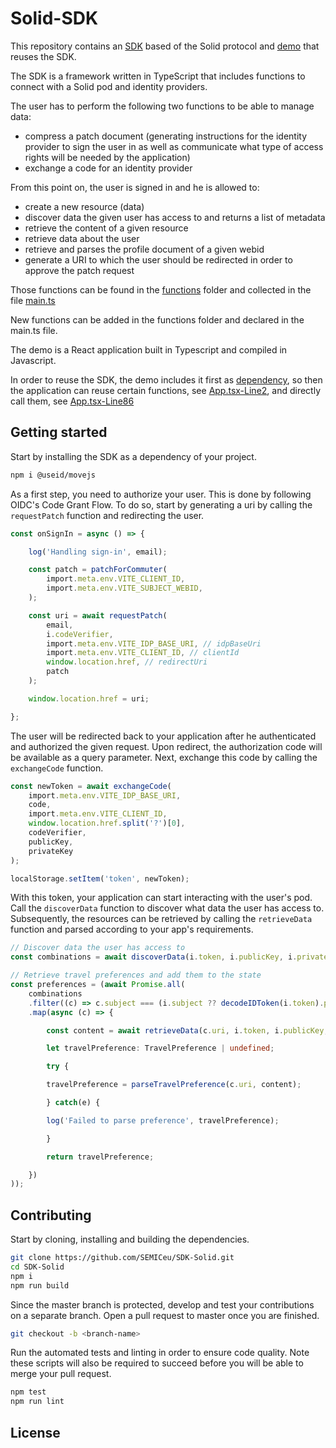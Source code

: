 # Solid-SDK
This repository contains an [SDK](https://github.com/SEMICeu/SDK-Solid/tree/main/sdk) based of the Solid protocol and [demo](https://github.com/SEMICeu/SDK-Solid/tree/main/demo) that reuses the SDK.

The SDK is a framework written in TypeScript that includes functions to connect with a Solid pod and identity providers.

The user has to perform the following two functions to be able to manage data: 

- compress a patch document (generating instructions for the identity provider to sign the user in as well as 
communicate what type of access rights will be needed by the application)
- exchange a code for an identity provider

From this point on, the user is signed in and he is allowed to:
- create a new resource (data)
- discover data the given user has access to and returns a list of metadata
- retrieve the content of a given resource
- retrieve data about the user
- retrieve and parses the profile document of a given webid
- generate a URI to which the user should be redirected in order to approve the patch request

Those functions can be found in the [functions](https://github.com/SEMICeu/SDK-Solid/tree/main/sdk/src/functions) folder and collected in the file [main.ts](https://github.com/SEMICeu/SDK-Solid/blob/main/sdk/src/main.ts)

New functions can be added in the functions folder and declared in the main.ts file.

The demo is a React application built in Typescript and compiled in Javascript.

In order to reuse the SDK, the demo includes it first as [dependency](https://github.com/SEMICeu/SDK-Solid/blob/main/demo/package.json#L13), so then the application can reuse certain functions, see [App.tsx-Line2](https://github.com/SEMICeu/SDK-Solid/blob/main/demo/src/App.tsx#L2), and directly call them, see [App.tsx-Line86](https://github.com/SEMICeu/SDK-Solid/blob/main/demo/src/App.tsx#L86)



## Getting started
Start by installing the SDK as a dependency of your project.

```bash
npm i @useid/movejs
```

As a first step, you need to authorize your user. This is done by following OIDC's Code Grant Flow. To do so, start by generating a uri by calling the `requestPatch` function and redirecting the user.

```typescript
const onSignIn = async () => {

    log('Handling sign-in', email);

    const patch = patchForCommuter(
        import.meta.env.VITE_CLIENT_ID,
        import.meta.env.VITE_SUBJECT_WEBID,
    );

    const uri = await requestPatch(
        email,
        i.codeVerifier,
        import.meta.env.VITE_IDP_BASE_URI, // idpBaseUri
        import.meta.env.VITE_CLIENT_ID, // clientId
        window.location.href, // redirectUri
        patch
    );

    window.location.href = uri;

};
```

The user will be redirected back to your application after he authenticated and authorized the given request. Upon redirect, the authorization code will be available as a query parameter. Next, exchange this code by calling the `exchangeCode` function.

```typescript
const newToken = await exchangeCode(
    import.meta.env.VITE_IDP_BASE_URI,
    code,
    import.meta.env.VITE_CLIENT_ID,
    window.location.href.split('?')[0],
    codeVerifier,
    publicKey,
    privateKey
);

localStorage.setItem('token', newToken);
```

With this token, your application can start interacting with the user's pod. Call the `discoverData` function to discover what data the user has access to. Subsequently, the resources can be retrieved by calling the `retrieveData` function and parsed according to your app's requirements.

```typescript
// Discover data the user has access to
const combinations = await discoverData(i.token, i.publicKey, i.privateKey);

// Retrieve travel preferences and add them to the state
const preferences = (await Promise.all(
    combinations
    .filter((c) => c.subject === (i.subject ?? decodeIDToken(i.token).payload.webid) && c.type === 'https://voc.movejs.io/travel-preference')
    .map(async (c) => {

        const content = await retrieveData(c.uri, i.token, i.publicKey, i.privateKey);

        let travelPreference: TravelPreference | undefined;

        try {

        travelPreference = parseTravelPreference(c.uri, content);

        } catch(e) {

        log('Failed to parse preference', travelPreference);

        }

        return travelPreference;

    })
));
```

## Contributing
Start by cloning, installing and building the dependencies.

```bash
git clone https://github.com/SEMICeu/SDK-Solid.git
cd SDK-Solid
npm i
npm run build
```

Since the master branch is protected, develop and test your contributions on a separate branch. Open a pull request to master once you are finished.

```bash
git checkout -b <branch-name>
```

Run the automated tests and linting in order to ensure code quality. Note these scripts will also be required to succeed before you will be able to merge your pull request.

```bash
npm test
npm run lint
```

## License

